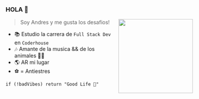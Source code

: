 ### HOLA 👋

<img align="right" width="200" src="https://media4.giphy.com/media/Y4ak9Ki2GZCbJxAnJD/200w.gif?cid=82a1493bzkjjf09uid60061wxp1kus2e4zb78bvvj3qpwq3m&ep=v1_gifs_related&rid=200w.gif&ct=g" />


> Soy Andres y me gusta los desafios!

- 📚 Estudio la carrera de `Full Stack Dev` en `Coderhouse`
- 🎶 Amante de la musica && de los animales 🐾💕
- 🌎 AR mi lugar 
- ⚽️ = Antiestres

``` if (!badVibes) return "Good Life 🤙"  ```
